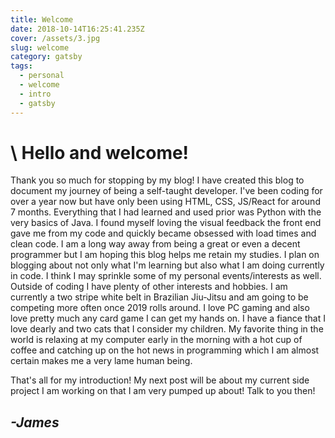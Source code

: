 ```yaml
---
title: Welcome
date: 2018-10-14T16:25:41.235Z
cover: /assets/3.jpg
slug: welcome
category: gatsby
tags:
  - personal
  - welcome
  - intro
  - gatsby
---
```

# \    Hello and welcome!

Thank you so much for stopping by my blog! I have created this blog to document my journey of being a self-taught developer. I've been coding for over a year now but have only been using HTML, CSS, JS/React for around 7 months. Everything that I had learned and used prior was Python with the very basics of Java. I found myself loving the visual feedback the front end gave me from my code and quickly became obsessed with load times and clean code. I am a long way away from being a great or even a decent programmer but I am hoping this blog helps me retain my studies. I plan on blogging about not only what I'm learning but also what I am doing currently in code. I think I may sprinkle some of my personal events/interests as well. Outside of coding I have plenty of other interests and hobbies. I am currently a two stripe white belt in Brazilian Jiu-Jitsu and am going to be competing more often once 2019 rolls around. I love PC gaming and also love pretty much any card game I can get my hands on. I have a fiance that I love dearly and two cats that I consider my children. My favorite thing in the world is relaxing at my computer early in the morning with a hot cup of coffee and catching up on the hot news in programming which I am almost certain makes me a very lame human being. 

That's all for my introduction! My next post will be about my current side project I am working on that I am very pumped up about! Talk to you then!

## _**\-James**_
